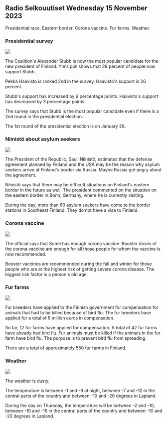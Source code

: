 ## Radio Selkouutiset Wednesday 15 November 2023

Presidential race. Eastern border. Corona vaccine. Fur farms. Weather.

### Presidential survey

![](https://images.cdn.yle.fi/image/upload/c_crop,h_3188,w_5668,x_0,y_327/ar_1.7777777777777777,c_fill,g_faces,h_675,w_1200/dpr_1.0/q_auto:eco/f_auto/fl_lossy/v1698912813/39-11947566543595173663)

The Coalition's Alexander Stubb is now the most popular candidate for the new president of Finland. Yle's poll shows that 28 percent of people now support Stubb.

Pekka Haavisto is ranked 2nd in the survey. Haavisto's support is 26 percent.

Stubb's support has increased by 6 percentage points. Haavisto's support has decreased by 3 percentage points.

The survey says that Stubb is the most popular candidate even if there is a 2nd round in the presidential election.

The 1st round of the presidential election is on January 28.

### Niinistö about asylum seekers

![](https://images.cdn.yle.fi/image/upload/c_crop,h_2908,w_5178,x_0,y_0/ar_1.7777777777777777,c_fill,g_faces,h_675,w_1200/dpr_1.0/q_auto:eco/f_auto/fl_lossy/v1699908638/39-120003165528559efc2b)

The President of the Republic, Sauli Niinistö, estimates that the defense agreement planned by Finland and the USA may be the reason why asylum seekers arrive at Finland's border via Russia. Maybe Russia got angry about the agreement.

Niinistö says that there may be difficult situations on Finland's eastern border in the future as well. The president commented on the situation on the eastern border in Bonn, Germany, where he is currently visiting.

During the day, more than 60 asylum seekers have come to the border stations in Southeast Finland. They do not have a visa to Finland.

### Corona vaccine

![](https://images.cdn.yle.fi/image/upload/c_crop,h_3247,w_5773,x_0,y_601/ar_1.7777777777777777,c_fill,g_faces,h_675,w_1200/dpr_1.0/q_auto:eco/f_auto/fl_lossy/v1699867130/39-11997076551e51acfff3)

The official says that Some has enough corona vaccine. Booster doses of the corona vaccine are enough for all those people for whom the vaccine is now recommended.

Booster vaccines are recommended during the fall and winter for those people who are at the highest risk of getting severe corona disease. The biggest risk factor is a person's old age.

### Fur farms

![](https://images.cdn.yle.fi/image/upload/c_crop,h_4597,w_8174,x_18,y_0/ar_1.7777777777777777,c_fill,g_faces,h_675,w_1200/dpr_1.0/q_auto:eco/f_auto/fl_lossy/v1696520468/39-1181997651ed401620a0)

Fur breeders have applied to the Finnish government for compensation for animals that had to be killed because of bird flu. The fur breeders have applied for a total of 6 million euros in compensation.

So far, 12 fur farms have applied for compensation. A total of 42 fur farms have already had bird flu. Fur animals must be killed if the animals in the fur farm have bird flu. The purpose is to prevent bird flu from spreading.

There are a total of approximately 550 fur farms in Finland.

### Weather

![](https://images.cdn.yle.fi/image/upload/c_crop,h_1080,w_1919,x_0,y_0/ar_1.7777777777777777,c_fill,g_faces,h_675,w_1200/dpr_1.0/q_auto:eco/f_auto/fl_lossy/v1700050702/39-12009776554b6f9117dc)

The weather is dusty.

The temperature is between -1 and -9 at night, between -7 and -12 in the central parts of the country and between -10 and -20 degrees in Lapland.

During the day on Thursday, the temperature will be between -2 and -10, between -10 and -15 in the central parts of the country and between -10 and -20 degrees in Lapland.
